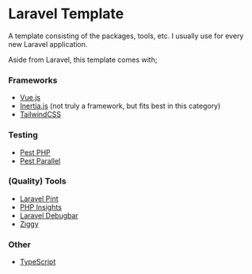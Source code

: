 # Laravel Template

A template consisting of the packages, tools, etc. I usually use for every new Laravel application.

Aside from Laravel, this template comes with;

### Frameworks

- [Vue.js](https://vuejs.org/)
- [Inertia.js](https://inertiajs.com/) (not truly a framework, but fits best in this category)
- [TailwindCSS](https://tailwindcss.com/)

### Testing

- [Pest PHP](https://pestphp.com)
- [Pest Parallel](https://pestphp.com/docs/plugins/parallel)

### (Quality) Tools

- [Laravel Pint](https://github.com/laravel/pint)
- [PHP Insights](https://phpinsights.com/)
- [Laravel Debugbar](https://github.com/barryvdh/laravel-debugbar)
- [Ziggy](https://github.com/tighten/ziggy)

### Other

- [TypeScript](https://www.typescriptlang.org/)
